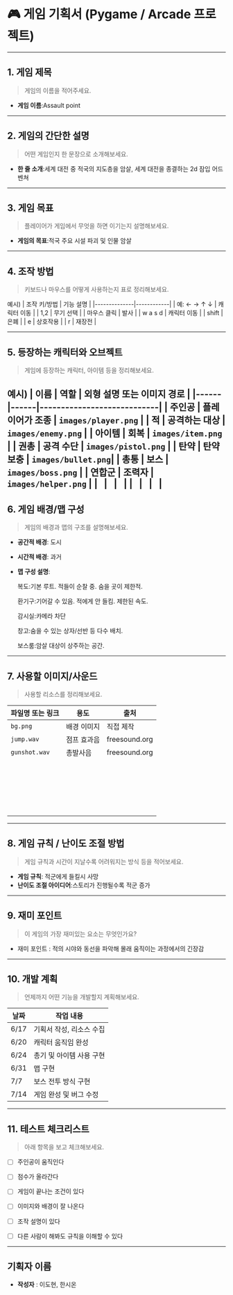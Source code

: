 # 🎮 게임 기획서 (Pygame / Arcade 프로젝트)

---

## 1. 게임 제목
> 게임의 이름을 적어주세요.

- **게임 이름**:Assault point

---

## 2. 게임의 간단한 설명
> 어떤 게임인지 한 문장으로 소개해보세요.

- **한 줄 소개**:세계 대전 중 적국의 지도층을 암살, 세계 대전을 종결하는 2d 잠입 어드벤쳐

---

## 3. 게임 목표
> 플레이어가 게임에서 무엇을 하면 이기는지 설명해보세요.

- **게임의 목표**:적국 주요 시설 파괴 및 인물 암살

---

## 4. 조작 방법
> 키보드나 마우스를 어떻게 사용하는지 표로 정리해보세요.

예시)
| 조작 키/방법 | 기능 설명 |
|--------------|------------|
| 예: ← → ↑ ↓ | 캐릭터 이동 |
| 1,2 | 무기 선택 |
| 마우스 클릭 | 발사 |
| w a s d | 캐릭터 이동 |
| shift | 은폐 |
| e | 상호작용 |
| r | 재장전 |


---

## 5. 등장하는 캐릭터와 오브젝트
> 게임에 등장하는 캐릭터, 아이템 등을 정리해보세요.

예시)
| 이름 | 역할 | 외형 설명 또는 이미지 경로 |
|------|------|----------------------------|
| 주인공 | 플레이어가 조종 | `images/player.png` |
| 적 | 공격하는 대상 | `images/enemy.png` |
| 아이템 | 회복 | `images/item.png` |
| 권총 | 공격 수단 | `images/pistol.png` |
| 탄약 | 탄약 보충 | `images/bullet.png`|
| 총통 | 보스 | `images/boss.png` |
| 연합군 | 조력자 | `images/helper.png` |
| &nbsp; | &nbsp; | &nbsp; |
| &nbsp; | &nbsp; | &nbsp; |
---

## 6. 게임 배경/맵 구성
> 게임의 배경과 맵의 구조를 설명해보세요.

- **공간적 배경**: 도시  
- **시간적 배경**: 과거  
- **맵 구성 설명**: 

    복도:기본 루트. 적들이 순찰 중. 숨을 곳이 제한적.

    환기구:기어갈 수 있음. 적에게 안 들킴. 제한된 속도.

    감시실:카메라 차단

    창고:숨을 수 있는 상자/선반 등 다수 배치.

    보스룸:암살 대상이 상주하는 공간.

---

## 7. 사용할 이미지/사운드
> 사용할 리소스를 정리해보세요.

| 파일명 또는 링크 | 용도 | 출처 |
|------------------|------|--------|
| `bg.png` | 배경 이미지 | 직접 제작 |
| `jump.wav` | 점프 효과음 | freesound.org |
| `gunshot.wav` | 총발사음 | freesound.org |
| &nbsp; | &nbsp; | &nbsp; |
| &nbsp; | &nbsp; | &nbsp; |
| &nbsp; | &nbsp; | &nbsp; |
| &nbsp; | &nbsp; | &nbsp; |
| &nbsp; | &nbsp; | &nbsp; |

---

## 8. 게임 규칙 / 난이도 조절 방법
> 게임 규칙과 시간이 지날수록 어려워지는 방식 등을 적어보세요.

- **게임 규칙**:  적군에게 들킬시 사망
- **난이도 조절 아이디어**:스토리가 진행될수록 적군 증가

---

## 9. 재미 포인트
> 이 게임의 가장 재미있는 요소는 무엇인가요?

- 재미 포인트 : 적의 시야와 동선을 파악해 몰래 움직이는 과정에서의 긴장감
---

## 10. 개발 계획
> 언제까지 어떤 기능을 개발할지 계획해보세요.

| 날짜 | 작업 내용 |
|------|-----------|
| 6/17 | 기획서 작성, 리소스 수집 |
| 6/20 | 캐릭터 움직임 완성 |
| 6/24 | 총기 및 아이템 사용 구현 |
| 6/31 | 맵 구현 | 
| 7/7 | 보스 전투 방식 구현 | 
| 7/14 | 게임 완성 및 버그 수정 | 

---

## 11. 테스트 체크리스트
> 아래 항목을 보고 체크해보세요.

- [ ] 주인공이 움직인다  
- [ ] 점수가 올라간다  
- [ ] 게임이 끝나는 조건이 있다  
- [ ] 이미지와 배경이 잘 나온다  
- [ ] 조작 설명이 있다  
- [ ] 다른 사람이 해봐도 규칙을 이해할 수 있다  


---

## 기획자 이름

- **작성자** : 이도현, 한시온
